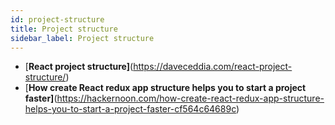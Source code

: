 ```yaml
---
id: project-structure
title: Project structure
sidebar_label: Project structure
---
```


- [**React project structure]**(https://daveceddia.com/react-project-structure/)
- [**How create React redux app structure helps you to start a project faster]**(https://hackernoon.com/how-create-react-redux-app-structure-helps-you-to-start-a-project-faster-cf564c64689c)
